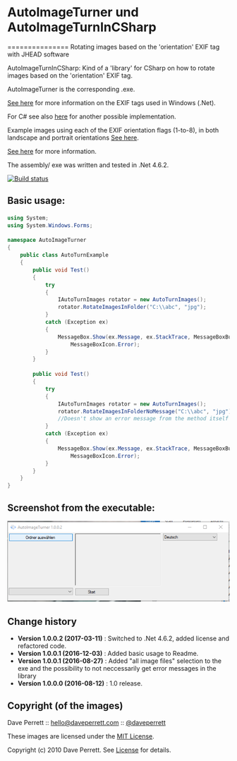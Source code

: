 # AutoImageTurner und AutoImageTurnInCSharp
===============
Rotating images based on the 'orientation' EXIF tag with JHEAD software

AutoImageTurnInCSharp: Kind of a 'library' for CSharp  on how to rotate images based on the 'orientation' EXIF tag.

AutoImageTurner is the corresponding .exe.

[See here](https://msdn.microsoft.com/en-us/library/windows/desktop/ms534418(v=vs.85).aspx) for more information on the EXIF tags used in Windows (.Net).

For C# see also [here](https://github.com/SeppPenner/RotateImagesInCSharp) for another possible implementation.

Example images using each of the EXIF orientation flags (1-to-8), in both landscape and portrait orientations [See here](https://github.com/recurser/exif-orientation-examples).

[See here](http://www.daveperrett.com/articles/2012/07/28/exif-orientation-handling-is-a-ghetto/) for more information.


The assembly/ exe was written and tested in .Net 4.6.2.

[![Build status](https://ci.appveyor.com/api/projects/status/bpp3st995erveceh?svg=true)](https://ci.appveyor.com/project/SeppPenner/autoimageturner)


## Basic usage:
```csharp
using System;
using System.Windows.Forms;

namespace AutoImageTurner
{
    public class AutoTurnExample
    {
        public void Test()
        {
            try
            {
                IAutoTurnImages rotator = new AutoTurnImages();
                rotator.RotateImagesInFolder("C:\\abc", "jpg");
            }
            catch (Exception ex)
            {
                MessageBox.Show(ex.Message, ex.StackTrace, MessageBoxButtons.OK,
                    MessageBoxIcon.Error);
            }
        }
		
		public void Test()
        {
            try
            {
                IAutoTurnImages rotator = new AutoTurnImages();
                rotator.RotateImagesInFolderNoMessage("C:\\abc", "jpg");
                //Doesn't show an error message from the method itself
            }
            catch (Exception ex)
            {
                MessageBox.Show(ex.Message, ex.StackTrace, MessageBoxButtons.OK,
                    MessageBoxIcon.Error);
            }
        }
    }
}
```

## Screenshot from the executable:
![Screenshot from the executable](https://github.com/SeppPenner/AutoImageTurner/blob/master/AutoImageTurner-Screenshot.PNG "Screenshot from the executable")

Change history
--------------

* **Version 1.0.0.2 (2017-03-11)** : Switched to .Net 4.6.2, added license and refactored code.
* **Version 1.0.0.1 (2016-12-03)** : Added basic usage to Readme.
* **Version 1.0.0.1 (2016-08-27)** : Added "all image files" selection to the exe and the possibility to not neccessarily get error messages in the library
* **Version 1.0.0.0 (2016-08-12)** : 1.0 release.

Copyright (of the images)
-------------------------

Dave Perrett :: hello@daveperrett.com :: [@daveperrett](http://twitter.com/daveperrett)

These images are licensed under the [MIT License](http://opensource.org/licenses/MIT).

Copyright (c) 2010 Dave Perrett. See [License](https://github.com/recurser/exif-orientation-examples/blob/master/LICENSE) for details.
